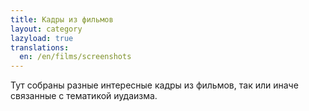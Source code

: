 ```yaml
---
title: Кадры из фильмов
layout: category
lazyload: true
translations:
  en: /en/films/screenshots
---
```

Тут собраны разные интересные кадры из фильмов,
так или иначе связанные с тематикой иудаизма.

